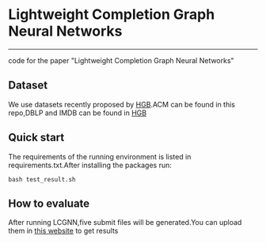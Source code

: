 # Lightweight Completion Graph Neural Networks
___
code for the paper "Lightweight Completion Graph Neural Networks"

## Dataset
We use datasets recently proposed by [HGB](https://www.biendata.xyz/hgb/).ACM can be found in this repo,DBLP and IMDB can be found  in [HGB](https://www.biendata.xyz/hgb/#/datasets) 

## Quick start
The requirements of the running environment is listed in requirements.txt.After installing the packages run: 
```
bash test_result.sh
```
## How to evaluate
After running LCGNN,five submit files will be generated.You can upload them in [this website](https://www.biendata.xyz/competition/hgb-1/) to get results
